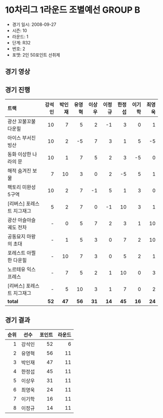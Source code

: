 # 10차리그 1라운드 조별예선 GROUP B

- 경기 일시: 2008-09-27
- 시즌: 10
- 라운드: 1
- 단계: R32
- 번호: 2
- 포맷: 2인 50포인트 선취제





## 경기 영상
## 경기 진행

| 트랙 | 강석인 | 박인재 | 유영혁 | 이상우 | 이정규 | 한정섭 | 이기학 | 최영욱 |
|:---|---:|---:|---:|---:|---:|---:|---:|---:|
| 광산 꼬불꼬불 다운힐 | 10 | 7 | 5 | 2 | -1 | 3 | 0 | 1 |
| 아이스 부서진 빙산 | 10 | 2 | -5 | 7 | 3 | 1 | 5 | -5 |
| 동화 이상한 나라의 문 | 10 | 1 | 7 | 5 | 2 | 3 | -5 | 0 |
| 해적 숨겨진 보물 | 7 | 10 | 3 | 0 | 2 | -5 | 5 | 1 |
| 팩토리 미완성 5구역 | 10 | 2 | 7 | -1 | 5 | 1 | 3 | 0 |
| [리버스] 포레스트 지그재그 | 5 | 2 | 7 | 0 | -1 | 10 | 3 | 1 |
| 광산 아슬아슬 궤도 전차 | - | 0 | 5 | 7 | 2 | 3 | 1 | 10 |
| 공동묘지 마왕의 초대 | - | 1 | 5 | 3 | 0 | 7 | 2 | 10 |
| 포레스트 아찔한 다운힐 | - | 10 | 7 | 3 | 0 | 5 | 2 | 1 |
| 노르테유 익스프레스 | - | 7 | 5 | 2 | 1 | 10 | 0 | 3 |
| [리버스] 포레스트 지그재그 | - | 5 | 10 | 3 | 1 | 7 | 0 | 2 |
| __total__ | __52__ | __47__ | __56__ | __31__ | __14__ | __45__ | __16__ | __24__ |




## 경기 결과

| 순위 | 선수 | 포인트 | 라운드 |
|---:|:---:|---:|---:|
| 1 | 강석인 | 52 | 6 |
| 2 | 유영혁 | 56 | 11 |
| 3 | 박인재 | 47 | 11 |
| 4 | 한정섭 | 45 | 11 |
| 5 | 이상우 | 31 | 11 |
| 6 | 최영욱 | 24 | 11 |
| 7 | 이기학 | 16 | 11 |
| 8 | 이정규 | 14 | 11 |

